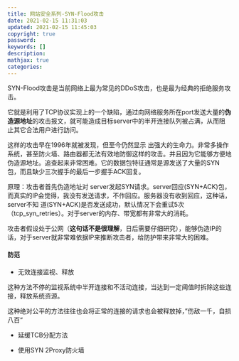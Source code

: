 ```yaml
---
title: 网站安全系列-SYN-Flood攻击
date: 2021-02-15 11:31:03
updated: 2021-02-15 11:45:03
copyright: true
password:
keywords: []
description: 
mathjax: true
categories:
---
```


SYN-Flood攻击是当前网络上最为常见的DDoS攻击，也是最为经典的拒绝服务攻击。

它就是利用了TCP协议实现上的一个缺陷，通过向网络服务所在port发送大量的**伪造源地址**的攻击报文，就可能造成目标server中的半开连接队列被占满，从而阻止其它合法用户进行訪问。

这样的攻击早在1996年就被发现，但至今仍然显示 出强大的生命力。非常多操作系统，甚至防火墙、路由器都无法有效地防御这样的攻击。并且因为它能够方便地伪造源地址。追查起来非常困难。它的数据包特征通常是源发送了大量的SYN包，而且缺少三次握手的最后一步握手ACK回复。

原理：攻击者首先伪造地址对 server发起SYN请求。server回应(SYN+ACK)包，而真实的IP会觉得，我没有发送请求，不作回应。服务器没有收到回应，这种话，server不知 道(SYN+ACK)是否发送成功，默认情况下会重试5次（tcp_syn_retries）。对于server的内存、带宽都有非常大的消耗。

攻击者假设处于公网（**这句话不是很理解**，日后需要仔细研究），能够伪造IP的话，对于server就非常难依据IP来推断攻击者，给防护带来非常大的困难。

#### 防范

- 无效连接监视、释放

这种方法不停的监视系统中半开连接和不活动连接，当达到一定阈值时拆除这些连接，释放系统资源。

这种绝对公平的方法往往也会将正常的连接的请求也会被释放掉，”伤敌一千，自损八百“

- 延缓TCB分配方法

- 使用SYN 2Proxy防火墙
